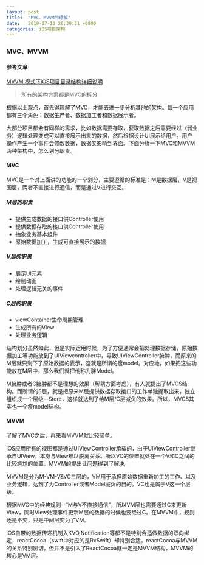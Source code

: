 ```yaml
---
layout: post
title:  "MVC、MVVM的理解"
date:   2019-07-13 20:30:31 +0800
categories: iOS项目架构
---
```


### MVC、MVVM

#### 参考文章

[MVVM 模式下iOS项目目录结构详细说明](https://www.cnblogs.com/TingyunAPM/p/5549699.html)


> 所有的架构方案都是MVC的拆分

根据以上观点，首先得理解了MVC，才能去进一步分析其他的架构。每一个应用都有三个角色：数据生产者、数据加工者和数据展示者。

大部分项目都会有同样的需求，比如数据需要存取，获取数据之后需要经过（弱业务）逻辑处理变成可以直接展示出来的数据，然后根据设计UI展示给用户。用户操作产生一个事件会修改数据，数据又影响到界面。下面分析一下MVC和MVVM两种架构中，怎么划分职责。


#### MVC

MVC是一个对上面讲的功能的一个划分，主要遵循的标准是：M是数据层，V是视图层，两者不直接进行通信，而是通过V进行交互。

##### M层的职责

* 提供生成数据的接口供Controller使用
* 提供数据存取的接口供Controller使用
* 抽象业务基本组件
* 原始数据加工，生成可直接展示的数据

##### V层的职责

* 展示UI元素
* 绘制动画
* 处理逻辑无关的事件

##### C层的职责

* viewContainer生命周期管理
* 生成所有的View
* 处理业务逻辑

结构划分虽然如此，但是实际运用时候，为了方便通常会把处理数据存储，原始数据加工等功能放到了UIViewcontroller中，导致UIViewController臃肿，而原来的M层就只剩下了原始数据的表示，这就是所谓的瘦model。对应地，如果把这些功能放在M层中，那么我们就把他称为胖Model。

M臃肿或者C臃肿都不是理想的效果（解耦方面考虑），有人就提出了MVCS结构。而所谓的S层，就是把原来M层提供数据存取接口的工作单独提取出来，独立组织成一个层级--Store，这样就达到了给M层/C层减负的效果。所以，MVCS其实也一个瘦model结构。

#### MVVM

了解了MVC之后，再来看MVVM就比较简单。

iOS应用所有的视图都是通过UIViewController承载的，由于UIViewController继承自UIView，本身与View难以脱离关系。所以VC的位置就处在一个V和C之间的比较尴尬的位置。MVVM的提出让问题得到了解决。

MVVM是分为M-VM-V&VC三层的，VM用于承担原始数据重新加工的工作、以及业务逻辑，达到了为Controller或者Model减负的目的。VC也是属于V这一个层级。

根据MVC中的经典规则--“M与V不直接通信”，所以VM层也需要通过C来更新View，同时View处理事件更新M层的数据的时候也要经过C。在MVVM中，规则还是不变，只是中间层变为了VM。

iOS自带的数据传递机制入KVO,Notification等都不是特别合适做数据的双向绑定，reactCocoa（swift中对应的是RxSwift）却特别合适。reactCocoa与MVVM的关系特别密切，但并不是引入了ReactCocoa就一定是MVVM结构，MVVM的核心是VM层。

